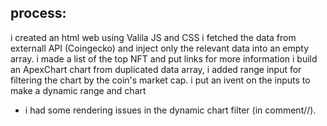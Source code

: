 ## process:
i created an html web  using Valila JS and CSS
i fetched the data from externall API (Coingecko) and inject only the relevant data into an empty array.
i made a list of the top NFT and put links for more information
i build an ApexChart chart from duplicated data array, 
i added range input for filtering the chart by the coin's market cap.
i put an ivent on the inputs to make a dynamic range and chart

* i had some rendering issues in the dynamic chart filter (in comment//).

